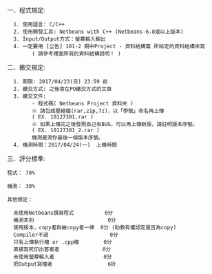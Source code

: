 

一、程式規定:

      1. 使用語言: C/C++
      2. 使用開發工具: Netbeans with C++ (Netbeans-6.8或以上版本)
      3. Input/Output方式：螢幕輸入輸出
      4. 一定要用 [公告] 101-2 期中Project - 資料結構篇 所給定的資料結構來寫
            ( 請參考裡面所寫的資料結構說明！ )


二、繳交規定:

      1. 期限: 2017/04/23(日) 23:59 前
      2. 繳交方式: 之後會在PO繳交方式的文章
      3. 繳交文件:
            - 程式碼( Netbeans Project 資料夾 )
            ※ 請包成壓縮檔(rar,zip,7z)，以「學號」命名再上傳
            ( EX. 10127301.rar )
            ※ 如果上傳完之後發現自己有BUG，可以再上傳新版，請註明版本序號。
            ( EX. 10127301_2.rar )
            機測是測你最後一個版本序號。
      4. 機測時間：2017/04/24(一)  上機時間

三、評分標準:

    程式： 70%

    機測： 30%

    其他規定：

      未使用Netbeans撰寫程式          0分
      機測未到                        0分
      使用版本，copy者與被copy者一律  0分 (助教有權認定是否為copy)
      Compiler不過                    0分
      只有上傳執行檔 or .cpp檔        0分
      直接寫死印出答案者              0分
      未使用螢幕輸入者                0分
      把Output寫檔者                  6折
